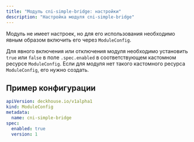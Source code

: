 ```yaml
---
title: "Модуль cni-simple-bridge: настройки"
description: "Настройка модуля cni-simple-bridge"
---
```


Модуль не имеет настроек, но для его использования необходимо явным образом включить его через `ModuleConfig`.

Для явного включения или отключения модуля необходимо установить `true` или `false` в поле `.spec.enabled` в соответствующем кастомном ресурсе `ModuleConfig`. Если для модуля нет такого кастомного ресурса `ModuleConfig`, его нужно создать.

## Пример конфигурации

```yaml
apiVersion: deckhouse.io/v1alpha1
kind: ModuleConfig
metadata:
  name: cni-simple-bridge
spec:
  enabled: true
  version: 1
```

<!-- SCHEMA -->
